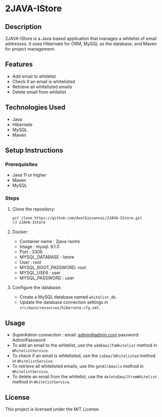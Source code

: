 # 2JAVA-IStore

## Description
2JAVA-IStore is a Java-based application that manages a whitelist of email addresses. It uses Hibernate for ORM, MySQL as the database, and Maven for project management.

## Features
- Add email to whitelist
- Check if an email is whitelisted
- Retrieve all whitelisted emails
- Delete email from whitelist

## Technologies Used
- Java
- Hibernate
- MySQL
- Maven

## Setup Instructions


### Prerequisites
- Java 11 or higher
- Maven
- MySQL

### Steps
1. Clone the repository:
    ```sh
    git clone https://github.com/AxelGiovannai/2JAVA-IStore.git
    cd 2JAVA-IStore
    ```

2. Docker:
    - Container name : 2java-Isotre
    - Image : mysql: 9.1.0
    - Port : 3306
    - MYSQL_DATABASE : Istore
    - User : root
    - MYSQL_ROOT_PASSWORD: root
    - MYSQL_USER : user
    - MYSQL_PASSWORD : user

3. Configure the database:
    - Create a MySQL database named `whitelist_db`.
    - Update the database connection settings in `src/main/resources/hibernate.cfg.xml`.

## Usage
- SuperAdmin connection :  email: admin@admin.com password: AdminPassword
- To add an email to the whitelist, use the `addEmailToWhitelist` method in `WhitelistService`.
- To check if an email is whitelisted, use the `isEmailWhitelisted` method in `WhitelistService`.
- To retrieve all whitelisted emails, use the `getAllEmails` method in `WhitelistService`.
- To delete an email from the whitelist, use the `deleteEmailFromWhitelist` method in `WhitelistService`.

## License
This project is licensed under the MIT License.